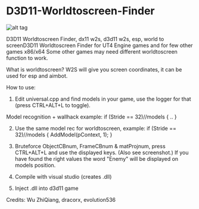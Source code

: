 # D3D11-Worldtoscreen-Finder

![alt tag](https://github.com/DrNseven/D3D11-Worldtoscreen-Finder/blob/master/w2sloggergithub.jpg)

D3D11 Worldtoscreen Finder, dx11 w2s, d3d11 w2s, esp, world to screenD3D11 Worldtoscreen Finder for UT4 Engine games and for few other games x86/x64
Some other games may need different worldtoscreen function to work.

What is worldtoscreen?
W2S will give you screen coordinates, it can be used for esp and aimbot.

How to use:
1. Edit universal.cpp and find models in your game, use the logger for that (press CTRL+ALT+L to toggle).

Model recognition + wallhack example:
if (Stride == 32)//models
{
	..
}

2. Use the same model rec for worldtoscreen, example:
if (Stride == 32)//models
{
	AddModel(pContext, 1);
}

3. Bruteforce ObjectCBnum, FrameCBnum & matProjnum, press CTRL+ALT+L and use the displayed keys. (Also see screenshot.)
If you have found the right values the word "Enemy" will be displayed on models position.

4. Compile with visual studio (creates .dll)

5. Inject .dll into d3d11 game



Credits: Wu ZhiQiang, dracorx, evolution536

